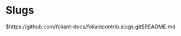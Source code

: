 # Slugs

<include nohead="true" sethead="2">
    $https://github.com/foliant-docs/foliantcontrib.slugs.git$README.md
</include>
